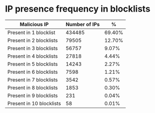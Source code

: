 # IP presence frequency in blocklists
| Malicious IP | Number of IPs | % |
|----|----|----|
| Present in 1 blocklist | 434485 | 69.40% |
| Present in 2 blocklists | 79505 | 12.70% |
| Present in 3 blocklists | 56757 | 9.07% |
| Present in 4 blocklists | 27818 | 4.44% |
| Present in 5 blocklists | 14243 | 2.27% |
| Present in 6 blocklists | 7598 | 1.21% |
| Present in 7 blocklists | 3542 | 0.57% |
| Present in 8 blocklists | 1853 | 0.30% |
| Present in 9 blocklists | 231 | 0.04% |
| Present in 10 blocklists | 58 | 0.01% |
